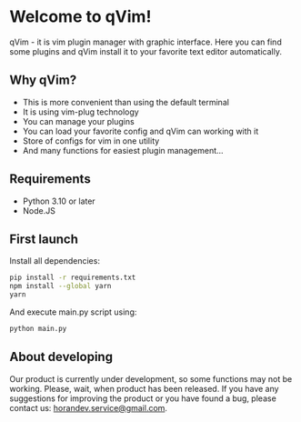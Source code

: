 #  Welcome to qVim!
qVim - it is vim plugin manager with graphic interface. Here you can find some plugins and qVim install it to your favorite text editor automatically.

## Why qVim?
- This is more convenient than using the default terminal
- It is using vim-plug technology
- You can manage your plugins
- You can load your favorite config and qVim can working with it
- Store of configs for vim in one utility
- And many functions for easiest plugin management...

## Requirements
 - Python 3.10 or later
 - Node.JS
 
## First launch

Install all dependencies:

```sh
pip install -r requirements.txt
npm install --global yarn
yarn
```

And execute main.py script using:
```sh
python main.py
```

## About developing
Our product is currently under development, so some functions may not be working. Please, wait, when product has been released. If you have any suggestions for improving the product or you have found a bug, please contact us: horandev.service@gmail.com.